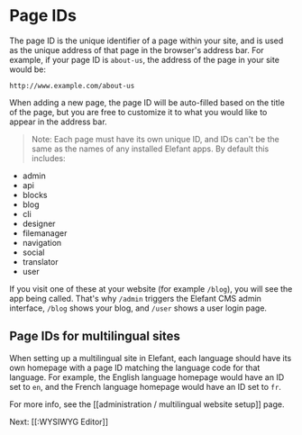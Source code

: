 # Page IDs

The page ID is the unique identifier of a page within your site, and is used as the unique address of that page in the browser's address bar. For example, if your page ID is `about-us`, the address of the page in your site would be:

~~~http
http://www.example.com/about-us
~~~

When adding a new page, the page ID will be auto-filled based on the title of the page, but you are free to customize it to what you would like to appear in the address bar.

> Note: Each page must have its own unique ID, and IDs can't be the same as the names of any installed Elefant apps. By default this includes:

* admin
* api
* blocks
* blog
* cli
* designer
* filemanager
* navigation
* social
* translator
* user

If you visit one of these at your website (for example `/blog`), you will see the app being called. That's why `/admin` triggers the Elefant CMS admin interface, `/blog` shows your blog, and `/user` shows a user login page.

## Page IDs for multilingual sites

When setting up a multilingual site in Elefant, each language should have its own homepage with a page ID matching the language code for that language. For example, the English language homepage would have an ID set to `en`, and the French language homepage would have an ID set to `fr`.

For more info, see the [[administration / multilingual website setup]] page.

Next: [[:WYSIWYG Editor]]